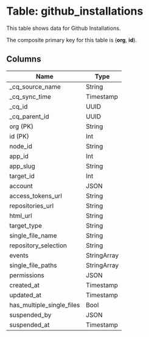 # Table: github_installations

This table shows data for Github Installations.

The composite primary key for this table is (**org**, **id**).

## Columns

| Name          | Type          |
| ------------- | ------------- |
|_cq_source_name|String|
|_cq_sync_time|Timestamp|
|_cq_id|UUID|
|_cq_parent_id|UUID|
|org (PK)|String|
|id (PK)|Int|
|node_id|String|
|app_id|Int|
|app_slug|String|
|target_id|Int|
|account|JSON|
|access_tokens_url|String|
|repositories_url|String|
|html_url|String|
|target_type|String|
|single_file_name|String|
|repository_selection|String|
|events|StringArray|
|single_file_paths|StringArray|
|permissions|JSON|
|created_at|Timestamp|
|updated_at|Timestamp|
|has_multiple_single_files|Bool|
|suspended_by|JSON|
|suspended_at|Timestamp|